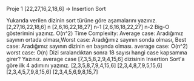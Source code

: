 Proje 1
[22,27,16,2,18,6] -> Insertion Sort

Yukarıda verilen dizinin sort türüne göre aşamalarını yazınız.
[2,27,16,22,18,6] n
[2,6,16,22,18,27] n-1
[2,6,16,18,22,27] n-2
Big-O gösterimini yazınız.
O(n^2)
Time Complexity: Average case: Aradığımız sayının ortada olması,Worst case: Aradığımız sayının sonda olması, Best case: Aradığımız sayının dizinin en başında olması.
average case: O(n^2) worst case: O(n)
Dizi sıralandıktan sonra 18 sayısı hangi case kapsamına girer? Yazınız.
average case
[7,3,5,8,2,9,4,15,6] dizisinin Insertion Sort'a göre ilk 4 adımını yazınız.
[2,3,5,8,7,9,4,15,6]
[2,3,4,8,7,9,5,15,6]
[2,3,4,5,7,9,8,15,6]
[2,3,4,5,6,9,8,15,7]
